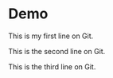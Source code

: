 # Demo
This is my first line on Git.

This is the second line on Git.

This is the third line on Git.
